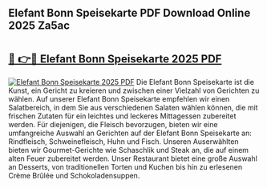 ## Elefant Bonn Speisekarte PDF Download Online 2025 Za5ac

# <h2><a href="http://gc82w2.nevu.top/?p=Elefant+Bonn+Speisekarte">🔗 👉🔴 Elefant Bonn Speisekarte 2025 PDF</a></h2>

[![Elefant Bonn Speisekarte 2025 PDF](https://i.imgur.com/dBaPXMq.png)](http://gc82w2.nevu.top/?p=Elefant+Bonn+Speisekarte)
Die Elefant Bonn Speisekarte ist die Kunst, ein Gericht zu kreieren und zwischen einer Vielzahl von Gerichten zu wählen. Auf unserer Elefant Bonn Speisekarte empfehlen wir einen Salatbereich, in dem Sie aus verschiedenen Salaten wählen können, die mit frischen Zutaten für ein leichtes und leckeres Mittagessen zubereitet werden. Für diejenigen, die Fleisch bevorzugen, bieten wir eine umfangreiche Auswahl an Gerichten auf der Elefant Bonn Speisekarte an: Rindfleisch, Schweinefleisch, Huhn und Fisch. Unseren Auserwählten bieten wir Gourmet-Gerichte wie Schaschlik und Steak an, die auf einem alten Feuer zubereitet werden. Unser Restaurant bietet eine große Auswahl an Desserts, von traditionellen Torten und Kuchen bis hin zu erlesenen Crème Brûlée und Schokoladensuppen.

